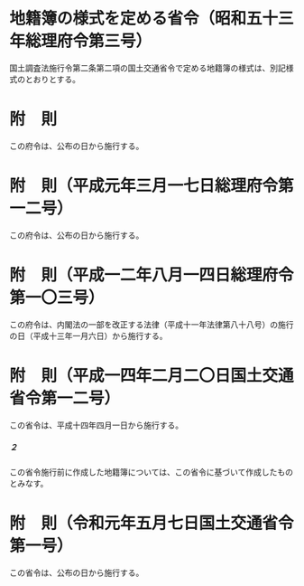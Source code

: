 # 地籍簿の様式を定める省令（昭和五十三年総理府令第三号）
国土調査法施行令第二条第二項の国土交通省令で定める地籍簿の様式は、別記様式のとおりとする。
# 附　則
この府令は、公布の日から施行する。
# 附　則（平成元年三月一七日総理府令第一二号）
この府令は、公布の日から施行する。
# 附　則（平成一二年八月一四日総理府令第一〇三号）
この府令は、内閣法の一部を改正する法律（平成十一年法律第八十八号）の施行の日（平成十三年一月六日）から施行する。
# 附　則（平成一四年二月二〇日国土交通省令第一二号）
この省令は、平成十四年四月一日から施行する。
##### ２
この省令施行前に作成した地籍簿については、この省令に基づいて作成したものとみなす。
# 附　則（令和元年五月七日国土交通省令第一号）
この省令は、公布の日から施行する。
